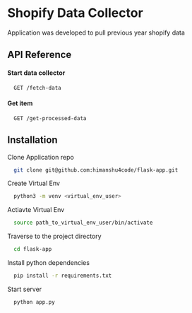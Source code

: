 
# Shopify Data Collector

Application was developed to pull previous year shopify data




## API Reference

#### Start data collector 

```http
  GET /fetch-data
```

#### Get item

```http
  GET /get-processed-data
```



## Installation

Clone Application repo

```bash
  git clone git@github.com:himanshu4code/flask-app.git
```


Create Virtual Env

```bash
  python3 -m venv <virtual_env_user>
```

Actiavte Virtual Env

```bash
  source path_to_virtual_env_user/bin/activate
``` 

Traverse to the project directory
```bash
  cd flask-app
```

Install python dependencies
```bash
  pip install -r requirements.txt
```

Start server
```bash
  python app.py
```